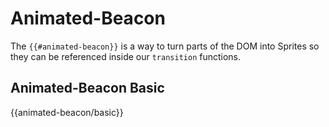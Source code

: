 # Animated-Beacon

The `{{#animated-beacon}}` is a way to turn parts of the DOM into Sprites so they can be referenced inside our `transition` functions.

## Animated-Beacon Basic

{{animated-beacon/basic}}
